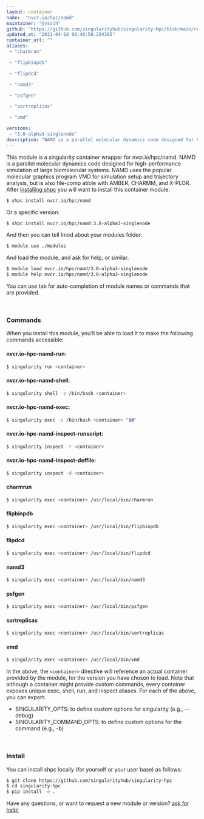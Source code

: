 ```yaml
---
layout: container
name:  "nvcr.io/hpc/namd"
maintainer: "@vsoch"
github: "https://github.com/singularityhub/singularity-hpc/blob/main/registry/nvcr.io/hpc/namd/container.yaml"
updated_at: "2021-04-18 06:40:58.204385"
container_url: ""
aliases:
 - "charmrun"

 - "flipbinpdb"

 - "flipdcd"

 - "namd3"

 - "psfgen"

 - "sortreplicas"

 - "vmd"

versions:
 - "3.0-alpha3-singlenode"
description: "NAMD is a parallel molecular dynamics code designed for high-performance simulation of large biomolecular systems. NAMD uses the popular molecular graphics program VMD for simulation setup and trajectory analysis, but is also file-comp atible with AMBER, CHARMM, and X-PLOR."
---
```


This module is a singularity container wrapper for nvcr.io/hpc/namd.
NAMD is a parallel molecular dynamics code designed for high-performance simulation of large biomolecular systems. NAMD uses the popular molecular graphics program VMD for simulation setup and trajectory analysis, but is also file-comp atible with AMBER, CHARMM, and X-PLOR.
After [installing shpc](#install) you will want to install this container module:

```bash
$ shpc install nvcr.io/hpc/namd
```

Or a specific version:

```bash
$ shpc install nvcr.io/hpc/namd:3.0-alpha3-singlenode
```

And then you can tell lmod about your modules folder:

```bash
$ module use ./modules
```

And load the module, and ask for help, or similar.

```bash
$ module load nvcr.io/hpc/namd/3.0-alpha3-singlenode
$ module help nvcr.io/hpc/namd/3.0-alpha3-singlenode
```

You can use tab for auto-completion of module names or commands that are provided.

<br>

### Commands

When you install this module, you'll be able to load it to make the following commands accessible:

#### nvcr.io-hpc-namd-run:

```bash
$ singularity run <container>
```

#### nvcr.io-hpc-namd-shell:

```bash
$ singularity shell -s /bin/bash <container>
```

#### nvcr.io-hpc-namd-exec:

```bash
$ singularity exec -s /bin/bash <container> "$@"
```

#### nvcr.io-hpc-namd-inspect-runscript:

```bash
$ singularity inspect -r <container>
```

#### nvcr.io-hpc-namd-inspect-deffile:

```bash
$ singularity inspect -d <container>
```


#### charmrun
       
```bash
$ singularity exec <container> /usr/local/bin/charmrun
```


#### flipbinpdb
       
```bash
$ singularity exec <container> /usr/local/bin/flipbinpdb
```


#### flipdcd
       
```bash
$ singularity exec <container> /usr/local/bin/flipdcd
```


#### namd3
       
```bash
$ singularity exec <container> /usr/local/bin/namd3
```


#### psfgen
       
```bash
$ singularity exec <container> /usr/local/bin/psfgen
```


#### sortreplicas
       
```bash
$ singularity exec <container> /usr/local/bin/sortreplicas
```


#### vmd
       
```bash
$ singularity exec <container> /usr/local/bin/vmd
```



In the above, the `<container>` directive will reference an actual container provided
by the module, for the version you have chosen to load. Note that although a container
might provide custom commands, every container exposes unique exec, shell, run, and
inspect aliases. For each of the above, you can export:

 - SINGULARITY_OPTS: to define custom options for singularity (e.g., --debug)
 - SINGULARITY_COMMAND_OPTS: to define custom options for the command (e.g., -b)

<br>
  
### Install

You can install shpc locally (for yourself or your user base) as follows:

```bash
$ git clone https://github.com/singularityhub/singularity-hpc
$ cd singularity-hpc
$ pip install -e .
```

Have any questions, or want to request a new module or version? [ask for help!](https://github.com/singularityhub/singularity-hpc/issues)